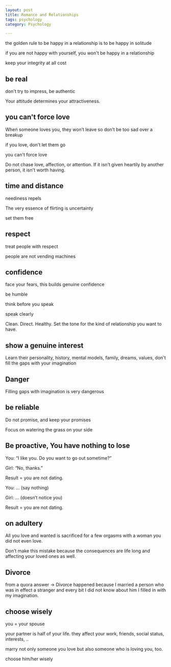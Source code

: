 ```yaml
---
layout: post
title: Romance and Relationships
tags: psychology
category: Psychology 

---
```



the golden rule to be happy in a relationship is to be happy in solitude

if you are not happy with yourself, you won't be happy in a relationship

keep your integrity at all cost 

## be real

don't try to impress, be authentic

Your attitude determines your attractiveness.

## you can't force love

When someone loves you, they won’t leave so don’t be too sad over a breakup

if you love, don't let them go

you can't force love

Do not chase love, affection, or attention. If it isn't given heartily by another person, it isn't worth having.

## time and distance

neediness repels

The very essence of flirting is uncertainty

set them free

## respect

treat people with respect

people are not vending machines 

## confidence

face your fears, this builds genuine confidence

be humble 

think before you speak 

speak clearly

Clean. Direct. Healthy. Set the tone for the kind of relationship you want to have.

## show a genuine interest

Learn their personality, history, mental models, family, dreams, values, don't fill the gaps with your imagination 

## Danger

Filling gaps with imagination is very dangerous 

## be reliable 

Do not promise, and keep your promises

Focus on watering the grass on your side 

## Be proactive, You have nothing to lose

You: “I like you. Do you want to go out sometime?”

Girl: “No, thanks.”

Result = you are not dating.


You: … (say nothing)

Girl: … (doesn’t notice you)

Result = you are not dating.


## on adultery 

All you love and wanted is sacrificed for a few orgasms with a woman you did not even love.

Don’t make this mistake because the consequences are life long and affecting your loved ones as well. 

## Divorce

from a quora answer -> Divorce happened because I married a person who was in effect a stranger and every bit I did not know about him I filled in with my imagination.

## choose wisely

you = your spouse 

your partner is half of your life. they affect your work, friends, social status, interests, ..

marry not only someone you love but also someone who is loving you, too. 

choose him/her wisely 
